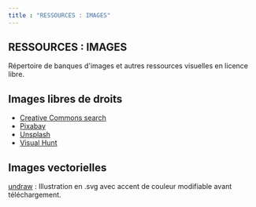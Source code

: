 ```yaml
---
title : "RESSOURCES : IMAGES"
---
```


## RESSOURCES : IMAGES

Répertoire de banques d'images et autres ressources visuelles en licence libre.

## Images libres de droits
- [Creative Commons search](https://search.creativecommons.org)
- [Pixabay](https://pixabay.com/fr)
- [Unsplash](https://unsplash.com)
- [Visual Hunt](https://visualhunt.com)

## Images vectorielles
[undraw](https://undraw.co/illustrations) : Illustration en .svg avec accent de couleur modifiable avant téléchargement.
